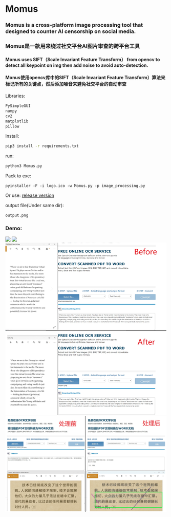 # Momus
### Momus is a cross-platform image processing tool that designed to counter AI censorship on social media.
### Momus是一款用来绕过社交平台AI图片审查的跨平台工具

#### Monus uses SIFT（Scale Invariant Feature Transform） from opencv to detect all keypoint on img then add noise to avoid auto-detection.
#### Monus使用opencv库中的SIFT（Scale Invariant Feature Transform）算法来标记所有的关键点，然后添加噪音来避免社交平台的自动审查

Libraries:
```
PySimpleGUI
numpy
cv2
matplotlib
pillow
```

Install:
```bash
pip3 install -r requirements.txt
```
run:
```bash
python3 Momus.py
```
Pack to exe:
```
pyinstaller -F -i logo.ico -w Momus.py -p image_processing.py
```
Or use:
[release version](https://github.com/LevyHsu/Momus/releases)

output file(Under same dir):
```
output.png
```

### Demo:
![](Demo/Momus_Demo.gif)
![](Demo/Momus_Demo_2.gif)
![](Demo/Merge2.jpg)
![](Demo/Merge.jpg)

